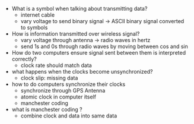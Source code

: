 - What is a symbol when talking about transmitting data?
  - internet cable
  - vary voltage to send binary signal -> ASCII binary signal converted to symbols
- How is information transmitted over wireless signal?
  - vary voltage through antenna -> radio waves in hertz 
  - send 1s and 0s through radio waves by moving between cos and sin 
- How do two computers ensure signal sent between them is interpreted correctly?
  - clock rate should match data 
- what happens when the clocks become unsynchronized?
  - clock slip: missing data 
- how to do computers synchronize their clocks
  - synchronize through GPS Antenna 
  - atomic clock in computer itself 
  - manchester coding 
- what is manchester coding ?
  - combine clock and data into same data 